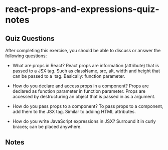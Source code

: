 # react-props-and-expressions-quiz-notes

## Quiz Questions

After completing this exercise, you should be able to discuss or answer the following questions:

- What are props in React?
  React props are information (attribute) that is passed to a JSX tag.
  Such as className, src, alt, width and height that can be passed to a <img> tag.
  Basically: function parameter.

- How do you declare and access props in a component?
  Props are declared as function parameter in function parameter.
  Props are accessed by destructuring an object that is passed in as a argument.

- How do you pass props to a component?
  To pass props to a component, add them to the JSX tag. Similar to adding HTML attributes.

- How do you write JavaScript expressions in JSX?
  Surround it in curly braces; can be placed anywhere.

## Notes
